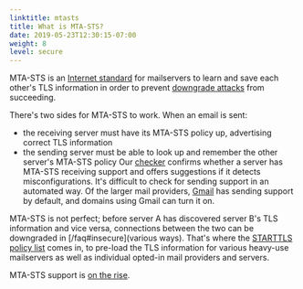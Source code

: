 ```yaml
---
linktitle: mtasts
title: What is MTA-STS?
date: 2019-05-23T12:30:15-07:00
weight: 8
level: secure
---
```


MTA-STS is an [Internet standard](https://tools.ietf.org/html/rfc8461) for mailservers to learn and save each other's TLS information in order to prevent [downgrade attacks](/faq#downgrades) from succeeding.

There's two sides for MTA-STS to work. When an email is sent:
 * the receiving server must have its MTA-STS policy up, advertising correct TLS information
 * the sending server must be able to look up and remember the other server's MTA-STS policy
Our [checker](/) confirms whether a server has MTA-STS receiving support and offers suggestions if it detects misconfigurations. It's difficult to check for sending support in an automated way. Of the larger mail providers, [Gmail](https://support.google.com/a/answer/9261504?hl=en) has sending support by default, and domains using Gmail can turn it on.

MTA-STS is not perfect; before server A has discovered server B's TLS information and vice versa, connections between the two can be downgraded in [/faq#insecure](various ways). That's where the [STARTTLS policy list](/policy-list) comes in, to pre-load the TLS information for various heavy-use mailservers as well as individual opted-in mail providers and servers.

MTA-STS support is [on the rise](/about).
